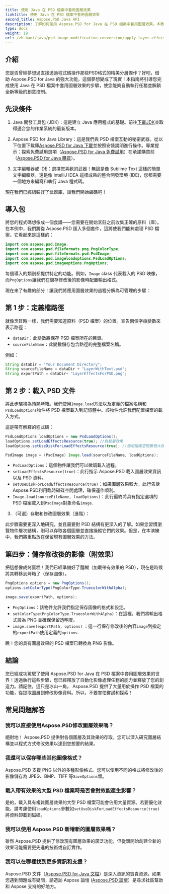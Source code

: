 ```yaml
---
title: 使用 Java 在 PSD 檔案中套用圖層效果
linktitle: 使用 Java 在 PSD 檔案中套用圖層效果
second_title: Aspose.PSD Java API
description: 了解如何使用 Aspose.PSD for Java 在 PSD 檔案中套用圖層效果。本教學涵蓋載入 PSD、存取圖層以及儲存修改後的圖片。
type: docs
weight: 19
url: /zh-hant/java/psd-image-modification-conversion/apply-layer-effects-psd-files/
---
```

## 介紹

您是否曾經夢想過直接透過程式碼操作那些PSD格式的精美分層傑作？好吧，借助 Aspose.PSD for Java 的強大功能，這個夢想變成了現實！本指南將引導您完成使用 Java 在 PSD 檔案中套用圖層效果的步驟，使您能夠自動執行任務並解鎖全新等級的創意控制。 

## 先決條件

1.  Java 開發工具包 (JDK)：這是建立 Java 應用程式的基礎。前往[下載JDK](https://www.oracle.com/java/technologies/javase/downloads/)並取得適合您的作業系統的最新版本。

2.  Aspose.PSD for Java Library：這是我們與 PSD 檔案互動的秘密武器。從以下位置下載庫[Aspose.PSD for Java 下載](https://releases.aspose.com/psd/java/)並按照安裝說明進行操作。專業提示：探索免費試用選項（[Aspose.PSD for Java 免費試用](https://releases.aspose.com/)）在承諾購買前（[Aspose.PSD for Java 購買](https://purchase.aspose.com/buy)）。

3. 文字編輯器或 IDE：選擇您喜歡的武器！無論是像 Sublime Text 這樣的簡單文字編輯器，還是像 IntelliJ IDEA 這樣成熟的整合開發環境 (IDE)，您都需要一個地方來編寫和執行 Java 程式碼。

現在我們已經組裝好了武器庫，讓我們開始編碼吧！

## 導入包

將您的程式碼想像成一個食譜——您需要在開始烹飪之前收集正確的原料（庫）。在本例中，我們將從 Aspose.PSD 匯入多個套件，這將使我們能夠處理 PSD 檔案。它看起來是這樣的：

```java
import com.aspose.psd.Image;
import com.aspose.psd.fileformats.png.PngColorType;
import com.aspose.psd.fileformats.psd.PsdImage;
import com.aspose.psd.imageloadoptions.PsdLoadOptions;
import com.aspose.psd.imageoptions.PngOptions;
```

每個導入的類別都提供特定的功能。例如，`Image` class 代表載入的 PSD 映像，而`PngOptions`讓我們在儲存修改後的影像時配置輸出格式。

現在來了有趣的部分！讓我們將應用圖層效果的過程分解為可管理的步驟：

## 第 1 步：定義檔路徑

就像烹飪時一樣，我們需要知道原料（PSD 檔案）的位置。宣告兩個字串變數來表示路徑：

- `dataDir`：此變數將保存 PSD 檔案所在的目錄。 
- `sourceFileName`：此變數儲存包含路徑的完整檔案名稱。

例如：

```java
String dataDir = "Your Document Directory";
String sourceFileName = dataDir + "LayerWithText.psd";
String exportPath = dataDir+ "LayerEffectsForPSD.png";
```

## 第 2 步：載入 PSD 文件

將此步驟視為預熱烤箱。我們使用`Image.load`方法以及定義的檔案名稱和`PsdLoadOptions`物件將 PSD 檔案載入到記憶體中。該物件允許我們配置檔案的載入方式。

這是帶有解釋的程式碼：

```java
PsdLoadOptions loadOptions = new PsdLoadOptions();
loadOptions.setLoadEffectsResource(true); //負載層效果
loadOptions.setUseDiskForLoadEffectsResource(true); //使用磁碟空間實現大效果

PsdImage image = (PsdImage) Image.load(sourceFileName, loadOptions);
```

- `PsdLoadOptions`：這個物件讓我們可以微調載入過程。
- `setLoadEffectsResource(true)`：此行指示 Aspose.PSD 載入圖層效果資訊以及 PSD 資料。 
- `setUseDiskForLoadEffectsResource(true)`：如果圖層效果較大，此行告訴Aspose.PSD利用臨時磁碟空間處理，確保運作順利。
- `Image.load(sourceFileName, loadOptions)`：此行最終將具有指定選項的 PSD 檔案載入到`PsdImage`對象命名`image`.

3. （可選）存取和修改圖層效果（進階）：

此步驟需要更深入地研究，並且需要對 PSD 結構有更深入的了解。如果您習慣瀏覽物件層次結構，則可以存取各個圖層並直接操縱它們的效果。但是，在本演練中，我們將重點放在保留現有圖層效果的方法。
## 第四步：儲存修改後的影像（附效果）

把這想像成烤蛋糕！我們已經準備好了麵糊（加載帶有效果的 PSD），現在是時候將其轉移到烤箱了（保存圖像）。 

```java
PngOptions options = new PngOptions();
options.setColorType(PngColorType.TruecolorWithAlpha);

image.save(exportPath, options);
```

- `PngOptions`：該物件允許我們指定保存圖像的格式和設定。
- `setColorType(PngColorType.TruecolorWithAlpha)`：在這裡，我們將輸出格式設為 PNG 並確保保留透明度。
- `image.save(exportPath, options)` ：這一行保存修改後的內容`image`到指定的`exportPath`使用定義的`options`.

瞧！您的具有圖層效果的 PSD 檔案已轉換為 PNG 影像。

## 結論

您已經成功駕馭了使用 Aspose.PSD for Java 在 PSD 檔案中套用圖層效果的世界！透過執行這些步驟，您已經釋放了自動化影像處理任務的能力並釋放了您的創造力。請記住，這只是冰山一角。 Aspose.PSD 提供了大量用於操作 PSD 檔案的功能，從提取圖層到修改影像資料。所以，不要害怕嘗試和探索！

## 常見問題解答

### 我可以直接使用Aspose.PSD修改圖層效果嗎？
絕對地！ Aspose.PSD 提供對各個圖層及其效果的存取。您可以深入研究圖層結構並以程式方式修改效果以達到您想要的結果。 

### 我還可以保存哪些其他圖像格式？
 Aspose.PSD 支援 PNG 以外的多種影像格式。您可以使用不同的格式將修改後的影像儲存為 JPEG、BMP、TIFF 等`SaveOptions`類。

### 載入帶有效果的大型 PSD 檔案時是否會對效能產生影響？
是的，載入具有複雜圖層效果的大型 PSD 檔案可能會佔用大量資源。若要優化效能，請考慮使用`loadOptions`參數如`setUseDiskForLoadEffectsResource(true)`將資料卸載到磁碟。

### 我可以使用 Aspose.PSD 新增新的圖層效果嗎？
雖然 Aspose.PSD 提供了修改現有圖層效果的廣泛功能，但從頭開始創建全新的效果可能需要更先進的技術或自訂實作。

### 我可以在哪裡找到更多資訊和支援？
Aspose.PSD 文件（[Aspose.PSD for Java 文檔](https://reference.aspose.com/psd/java/)）是深入資訊的寶貴資源。如果您遇到問題或有疑問，請造訪 Aspose 論壇 ([Aspose.PSD 論壇](https://forum.aspose.com/c/psd/34)）是尋求社區幫助和 Aspose 支持的好地方。